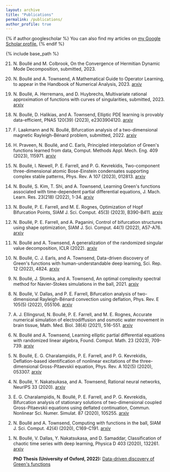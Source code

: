 ```yaml
---
layout: archive
title: "Publications"
permalink: /publications/
author_profile: true
---
```


{% if author.googlescholar %}
  You can also find my articles on <u><a href="{{author.googlescholar}}">my Google Scholar profile</a>.</u>
{% endif %}

{% include base_path %}

<!---
{% for post in site.publications reversed %}
  {% include archive-single.html %}
{% endfor %}
--->

<ol reversed>
<li><p>N. Boullé and M. Colbrook, On the Convergence of Hermitian Dynamic Mode Decomposition, submitted, 2023.
<li><p>N. Boullé and A. Townsend, A Mathematical Guide to Operator Learning, to appear in the Handbook of Numerical Analysis, 2023.  <a href="https://arxiv.org/abs/2312.14688">arxiv</a>
<li><p>N. Boullé, A. Herremans, and D. Huybrechs, Multivariate rational approximation of functions with curves of singularities, submitted, 2023.  <a href="https://arxiv.org/abs/2312.13202">arxiv</a>
<li><p>N. Boullé, D. Halikias, and A. Townsend, Elliptic PDE learning is provably data-efficient, PNAS 120(39) (2023), e2303904120. <a href="https://arxiv.org/abs/2302.12888">arxiv</a>
<li><p> F. Laakmann and N. Boullé, Bifurcation analysis of a two-dimensional magnetic Rayleigh-Bénard problem, submitted, 2022. <a href="https://arxiv.org/abs/2211.12163">arxiv</a>
<li><p> H. Praveen, N. Boullé, and C. Earls, Principled interpolation of Green's functions learned from data, Comput. Methods Appl. Mech. Eng. 409 (2023), 115971. <a href="https://arxiv.org/abs/2211.06299">arxiv</a>
<li><p>N. Boullé, I. Newell, P. E. Farrell, and P. G. Kevrekidis, Two-component three-dimensional atomic Bose-Einstein condensates supporting complex stable patterns, Phys. Rev. A 107 (2023), 012813. <a href="https://arxiv.org/abs/2208.05703">arxiv</a>
<li><p>N. Boullé, S. Kim, T. Shi, and A. Townsend, Learning Green's functions associated with time-dependent partial differential equations, J. Mach. Learn. Res. 23(218) (2022), 1-34. <a href="https://arxiv.org/abs/2204.12789">arxiv</a>
<li><p>N. Boullé, P. E. Farrell, and M. E. Rognes, Optimization of Hopf Bifurcation Points, SIAM J. Sci. Comput. 45(3) (2023), B390-B411. <a href="https://arxiv.org/abs/2201.11684">arxiv</a>
<li><p>N. Boullé, P. E. Farrell, and A. Paganini, Control of bifurcation structures using shape optimization, SIAM J. Sci. Comput. 44(1) (2022), A57-A76. <a href="https://arxiv.org/abs/2105.14884">arxiv</a>
<li><p>N. Boullé and A. Townsend, A generalization of the randomized singular value decomposition, ICLR (2022). <a href="https://arxiv.org/abs/2105.13052">arxiv</a>
<li><p>N. Boullé, C. J. Earls, and A. Townsend, Data-driven discovery of Green's functions with human-understandable deep learning, Sci. Rep. 12 (2022), 4824. <a href="https://arxiv.org/abs/2105.00266">arxiv</a>
<li><p>N. Boullé, J. Słomka, and A. Townsend, An optimal complexity spectral method for Navier-Stokes simulations in the ball, 2021. <a href="https://arxiv.org/abs/2103.16638">arxiv</a>
<li><p>N. Boullé, V. Dallas, and P. E. Farrell, Bifurcation analysis of two-dimensional Rayleigh-Bénard convection using deflation, Phys. Rev. E 105(5) (2022), 055106. <a href="https://arxiv.org/abs/2102.10576">arxiv</a>
<li><p>A. J. Ellingsrud, N. Boullé, P. E. Farrell, and M. E. Rognes, Accurate numerical simulation of electrodiffusion and osmotic water movement in brain tissue, Math. Med. Biol. 38(4) (2021), 516-551. <a href="https://arxiv.org/abs/2102.02539">arxiv</a>
<li><p>N. Boullé and A. Townsend, Learning elliptic partial differential equations with randomized linear algebra, Found. Comput. Math. 23 (2023), 709-739. <a href="https://arxiv.org/abs/2102.00491">arxiv</a>
<li><p>N. Boullé, E. G. Charalampidis, P. E. Farrell, and P. G. Kevrekidis, Deflation-based identification of nonlinear excitations of the three-dimensional Gross-Pitaevskii equation, Phys. Rev. A 102(5) (2020), 053307. <a href="https://arxiv.org/abs/2004.10446">arxiv</a>
<li><p>N. Boullé, Y. Nakatsukasa, and A. Townsend, Rational neural networks, NeurIPS 33 (2020). <a href="https://arxiv.org/abs/2004.01902">arxiv</a>
<li><p>E. G. Charalampidis, N. Boullé, P. E. Farrell, and P. G. Kevrekidis, Bifurcation analysis of stationary solutions of two-dimensional coupled Gross-Pitaevskii equations using deflated continuation, Commun. Nonlinear Sci. Numer. Simulat. 87 (2020), 105255. <a href="https://arxiv.org/abs/1912.00023">arxiv</a>
<li><p>N. Boullé and A. Townsend, Computing with functions in the ball, SIAM J. Sci. Comput. 42(4) (2020), C169-C191. <a href="https://arxiv.org/abs/1911.00114">arxiv</a>
<li><p>N. Boullé, V. Dallas, Y. Nakatsukasa, and D. Samaddar, Classification of chaotic time series with deep learning, Physica D 403 (2020), 132261. <a href="https://arxiv.org/abs/1908.06848">arxiv</a>
<p><b>PhD Thesis (University of Oxford, 2022):</b> <a href="https://nboulle.github.io/files/thesis.pdf">Data-driven discovery of Green's functions</a>